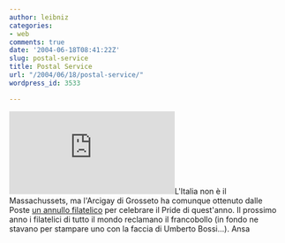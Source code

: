 ```yaml
---
author: leibniz
categories:
- web
comments: true
date: '2004-06-18T08:41:22Z'
slug: postal-service
title: Postal Service
url: "/2004/06/18/postal-service/"
wordpress_id: 3533

---
```

![](https://img.transisters.net/img.php?2070,66.01,0,0,200,241,80)L'Italia non è il Massachussets, ma l'Arcigay di Grosseto ha comunque ottenuto dalle Poste [un annullo filatelico](https://www.ansa.it/rubriche/societa/2004-06-17_2056732.html) per celebrare il Pride di quest'anno. Il prossimo anno i filatelici di tutto il mondo reclamano il francobollo (in fondo ne stavano per stampare uno con la faccia di Umberto Bossi...).
Ansa
